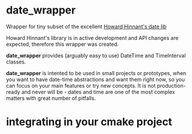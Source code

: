 # date_wrapper
Wrapper for tiny subset of the excellent [Howard Hinnant's date lib](https://github.com/HowardHinnant/date)

Howard Hinnant's library is in active development and API changes are expected, therefore this wrapper was created.

**date_wrapper** provides (arguably easy to use) DateTime and TimeInterval classes.

**date_wrapper** is intented to be used in small projects or prototypes, when you want to have date-time abstractions and
want them right now, so you can focus on your main features or try new concepts. 
It is not production-ready and never will be - dates and time are one of the most complex matters with great number of pitfalls.

# integrating in your cmake project
